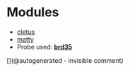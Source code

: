 
# Modules

* [cletus](/retired/cletus/)
* [matty](/matty/)
* Probe used: __[brd35](/include/probes/auto/brd35.md)__


[](@autogenerated - invisible comment)
